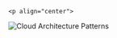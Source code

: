 ```
<p align="center">
```
![Cloud Architecture Patterns](https://images-na.ssl-images-amazon.com/images/I/413c-GZAMZL._SX372_BO1,204,203,200_.jpg)
<!--stackedit_data:
eyJoaXN0b3J5IjpbOTY0MDM3MDM3XX0=
-->